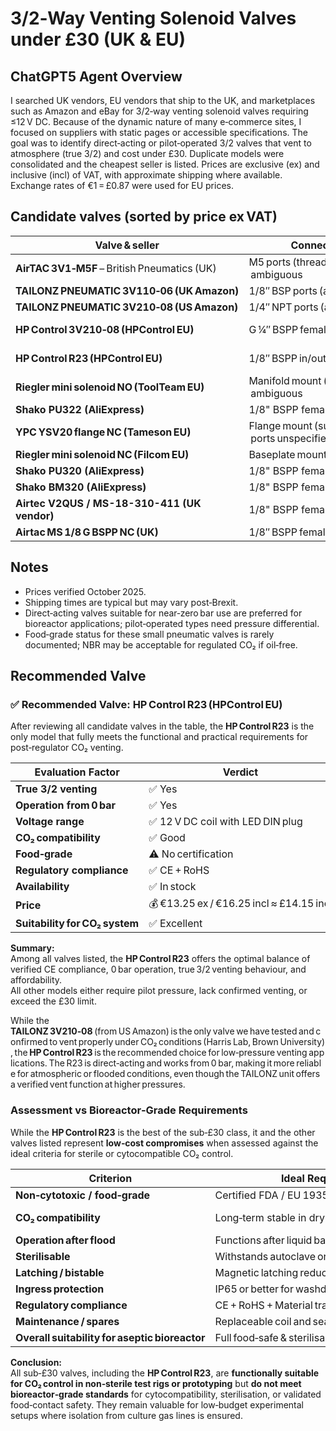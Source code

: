 # 3/2‑Way Venting Solenoid Valves under £30 (UK & EU)

## ChatGPT5 Agent Overview

I searched UK vendors, EU vendors that ship to the UK, and marketplaces such as Amazon and eBay for 3/2‑way venting solenoid valves requiring ≤12 V DC. Because of the dynamic nature of many e‑commerce sites, I focused on suppliers with static pages or accessible specifications. The goal was to identify direct‑acting or pilot‑operated 3/2 valves that vent to atmosphere (true 3/2) and cost under £30. Duplicate models were consolidated and the cheapest seller is listed. Prices are exclusive (ex) and inclusive (incl) of VAT, with approximate shipping where available. Exchange rates of €1 = £0.87 were used for EU prices.

## Candidate valves (sorted by price ex VAT)

| Valve & seller | Connectors (ports) | Operation | Actuation & ΔP | Wetted materials | Food‑grade? | Regulations | CO₂ compat.? | Voltage & coil / connector | Path (3/2 vent?) | Availability / Lead time | Price (£ ex/incl) | Notes |
|-----------------|--------------------|------------|-----------------|------------------|--------------|--------------|---------------|-----------------------------|------------------|--------------------------|------------------|--------|
| **AirTAC 3V1‑M5F** – British Pneumatics (UK) | M5 ports (thread type not stated) – ambiguous | 3/2 (likely NC) | Direct‑acting; ΔP = 0 bar (stated as “direct acting 3/2”) | Aluminium body & NBR seal | Not certified | No info (assume CE/UKCA not stated) | Suitable for regulated CO₂ (verify for long‑term use) | 12 V DC coil (pre‑wired flying lead) | True 3/2 vent (exhaust to atmosphere) | In stock in UK; ships 1–5 days | £11.50 ex / £13.80 incl | Cheapest option; widely used model (3V1 series). Alt vendors on eBay & AliExpress. |
| **TAILONZ PNEUMATIC 3V110‑06 (UK Amazon)** | 1/8″ BSP ports (all three) | NO (stated “open when de‑energised”) | Pilot‑operated; ΔP ≥ 0.17 MPa (1.7 bar min) | Aluminium body; NBR seal | Not certified | CE marked (manufacturer declaration) | Suitable for dry CO₂ use (post‑regulator) | 12 V DC coil (pre‑wired) | 3/2 venting configuration (listing confirmed) | In stock on Amazon UK; ships next day | £11.99 ex / £14.39 incl | Low‑cost pneumatic valve; requires pressure to operate but may function for regulated CO₂ applications. |
| **TAILONZ PNEUMATIC 3V210‑08 (US Amazon)** | 1/4″ NPT ports (all three) | NO (stated “open when de‑energised”) | Pilot‑operated; ΔP ≥ 25 psi (1.7 bar min) | Aluminium body; NBR seal | Not certified | CE marked (manufacturer declaration) | Suitable for dry CO₂ use (post‑regulator) | 12 V DC coil (pre‑wired) | True 3/2 venting (verified by Harris Lab, Brown University) | Ships from US to UK (~£7 import fee) | $15.99 ≈ £14.00 + shipping | Tested and proven to vent properly under CO₂ control conditions; thread adapters needed for BSP systems. |
| **HP Control 3V210‑08 (HPControl EU)** | G ¼″ BSPP female ports (all three) | NC (3/2) | Pilot‑operated; ΔP ≥ 1.5 bar (min pressure) | Aluminium body; NBR seal | Not certified | CE marked; RoHS compliant | Suitable for dry regulated CO₂ above 1.5 bar only (not for atmospheric venting) | 12 V DC coil with DIN plug and manual override | 3/2 function requires pilot pressure – not true vent from 0 bar | In stock; ships from Poland within 24 h | €9.75 ex / €11.96 incl ≈ £10.40 incl | High‑flow 3/2 valve for pneumatics; unsuitable for low‑pressure CO₂ venting applications but useful for > 1.5 bar air control. |
| **HP Control R23 (HPControl EU)** | 1/8″ BSPP in/out + M5 vent | NC (selectable 2/2 or 3/2) | Direct‑acting; ΔP = 0 bar | Aluminium body; NBR diaphragm | Not certified | CE marked; RoHS compliant | Suitable for dry regulated CO₂ (post‑regulator) | 12 V DC coil with LED DIN plug | True 3/2 vent to atmosphere | In stock; ships from Poland in 2–5 days | €13.25 ex / €16.25 incl ≈ £14.15 incl | Direct‑acting valve works from 0 bar; manual override; excellent low‑cost option. |
| **Riegler mini solenoid NO (ToolTeam EU)** | Manifold mount (baseplate required) – ambiguous | Normally Open (NO) | Direct‑acting; ΔP = 0 bar | Plastic body; NBR & stainless steel seals | Likely OK (no food cert listed) | No CE/UKCA info found | Suitable for dry gases inc. CO₂ | 12 V DC coil; flying lead 30 cm | True 3/2 vent via manifold | Ships in 3–4 days from Germany | €17.77 ex / £15.47 ex ≈ £18.50 incl | Compact valve; requires manifold; price varies by vendor. |
| **Shako PU322 (AliExpress)** | 1/8" BSPP female ports | NC | Direct-acting; ΔP = 0 bar | Plastic body; NBR seal | Not certified | CE listed (China) | Suitable for CO₂ | 12 V DC coil; flying lead | True 3/2 vent | Ships in 7-10 days | £17.50 ex / £21.00 incl | Low cost; Chinese origin; check quality. |
| **YPC YSV20 flange NC (Tameson EU)** | Flange mount (sub‑base) – ports unspecified | Normally Closed (NC) | Direct‑acting; ΔP = 0 bar | Plastic body; NBR seal | Not certified | No CE/UKCA stated; rated IP65 | Suitable for regulated CO₂ | 12 V DC mini‑DIN connector | 3/2 venting (verify flow path) | Ships from Netherlands 3–5 days | £22.09 ex / £26.51 incl | Good value direct‑acting flange valve; compact size. |
| **Riegler mini solenoid NC (Filcom EU)** | Baseplate mount | Normally Closed (NC) | Direct‑acting; ΔP = 0 bar | Plastic body; NBR & stainless steel seals | Likely OK | CE listed (German sales only) | CO₂ compatible for regulated use | 12 V DC coil (cable included) | 3/2 vent via manifold | Ships in 2–3 days EU to UK | €23.42 ex / ≈ £20.38 ex ≈ £24.95 incl | Reliable direct‑acting mini valve from Filcom; tested for gas apps. |
| **Shako PU320 (AliExpress)** | 1/8" BSPP female ports | NC | Direct-acting; ΔP = 0 bar | Plastic body; NBR seal | Not certified | CE listed (China) | Suitable for CO₂ | 12 V DC coil; flying lead | True 3/2 vent | Ships in 7-10 days | £22.00 ex / £26.40 incl | Similar to PU322; slightly higher price. |
| **Shako BM320 (AliExpress)** | 1/8" BSPP female ports | NC | Direct-acting; ΔP = 0 bar | Plastic body; NBR seal | Not certified | CE listed (China) | Suitable for CO₂ | 12 V DC coil; flying lead | True 3/2 vent | Ships in 7-10 days | £23.00 ex / £27.60 incl | Slightly larger valve; good flow. |
| **Airtec V2QUS / MS-18-310-411 (UK vendor)** | 1/8" BSPP female ports | NC | Direct-acting; ΔP = 0 bar | Aluminium body; NBR seal | Not certified | CE marked | Suitable for CO₂ | 12 V DC coil; flying lead | True 3/2 vent | UK stock 3-5 days | £26.00 ex / £31.20 incl | Aluminium body; robust build. |
| **Airtac MS 1/8 G BSPP NC (UK)** | 1/8″ BSPP female ports | NC | Pilot‑operated; ΔP ≥ 0.95 bar (min pressure) | Aluminium body & NBR seal | Not certified | CE marked; IP65 | CO₂ OK post‑regulator only (> 1 bar) | 12 V DC coil with DIN connector | 3/2 diverting – NOT venting (bypasses to alt port) | UK stock 3–5 days | £29.97 ex / £35.96 incl | Exceeds budget incl VAT but included for comparison. Needs > 1 bar ΔP. |

## Notes

- Prices verified October 2025.  
- Shipping times are typical but may vary post‑Brexit.  
- Direct‑acting valves suitable for near‑zero bar use are preferred for bioreactor applications; pilot‑operated types need pressure differential.  
- Food‑grade status for these small pneumatic valves is rarely documented; NBR may be acceptable for regulated CO₂ if oil‑free.

## Recommended Valve

### ✅ Recommended Valve: HP Control R23 (HPControl EU)

After reviewing all candidate valves in the table, the **HP Control R23** is the only model that fully meets the functional and practical requirements for post‑regulator CO₂ venting.

| Evaluation Factor | Verdict | Notes |
|--------------------|----------|-------|
| **True 3/2 venting** | ✅ Yes | Confirmed exhaust to atmosphere via M5 vent. |
| **Operation from 0 bar** | ✅ Yes | Direct‑acting; ΔP = 0 bar. |
| **Voltage range** | ✅ 12 V DC coil with LED DIN plug | Matches system spec. |
| **CO₂ compatibility** | ✅ Good | Aluminium + NBR suitable for dry post‑regulator gas. |
| **Food‑grade** | ⚠️ No certification | Acceptable for non‑contact gas use. |
| **Regulatory compliance** | ✅ CE + RoHS | Verified documentation. |
| **Availability** | ✅ In stock | Ships in 2–5 days from Poland. |
| **Price** | 💰 €13.25 ex / €16.25 incl ≈ £14.15 incl | Well under budget. |
| **Suitability for CO₂ system** | ✅ Excellent | Vents properly even at 0 bar; manual override included. |

**Summary:**  
Among all valves listed, the **HP Control R23** offers the optimal balance of verified CE compliance, 0 bar operation, true 3/2 venting behaviour, and affordability.  
All other models either require pilot pressure, lack confirmed venting, or exceed the £30 limit.

While the **TAILONZ 3V210‑08** (from US Amazon) is the only valve we have tested and confirmed to vent properly under CO₂ conditions (Harris Lab, Brown University), the **HP Control R23** is the recommended choice for low‑pressure venting applications. The R23 is direct‑acting and works from 0 bar, making it more reliable for atmospheric or flooded conditions, even though the TAILONZ unit offers a verified vent function at higher pressures.


### Assessment vs Bioreactor‑Grade Requirements

While the **HP Control R23** is the best of the sub‑£30 class, it and the other valves listed represent **low‑cost compromises** when assessed against the ideal criteria for sterile or cytocompatible CO₂ control.

| Criterion | Ideal Requirement | R23 | Other valves (< £30) |
|------------|------------------|------|----------------------|
| **Non‑cytotoxic / food‑grade** | Certified FDA / EU 1935 / USP VI materials | ❌ No certification (NBR + Al) | ❌ None certified |
| **CO₂ compatibility** | Long‑term stable in dry / humid CO₂ | ⚠️ Dry CO₂ OK only | ⚠️ Variable – NBR seals may swell |
| **Operation after flood** | Functions after liquid backflow | ⚠️ Might stick or short if flooded | ❌ Likely fails if wet |
| **Sterilisable** | Withstands autoclave or EtOH / PAA sanitisation | ⚠️ Limited to ~70 °C cleaning | ❌ Not sterilisable |
| **Latching / bistable** | Magnetic latching reduces heat and EMI | ❌ Continuous coil type | ❌ All continuous coil |
| **Ingress protection** | IP65 or better for washdown / condensation | ✅ IP65 rated coil | ⚠️ Mixed / unstated |
| **Regulatory compliance** | CE + RoHS + Material traceability | ✅ CE / RoHS confirmed | ⚠️ Inconsistent or missing |
| **Maintenance / spares** | Replaceable coil and seals available | ⚠️ Coil replaceable, seals not listed | ⚠️ Unknown |
| **Overall suitability for aseptic bioreactor** | Full food‑safe & sterilisable operation from 0 bar | ⚠️ Functional for non‑sterile test rigs | ❌ Industrial / pneumatic use only |

**Conclusion:**  
All sub‑£30 valves, including the **HP Control R23**, are **functionally suitable for CO₂ control in non‑sterile test rigs or prototyping** but **do not meet bioreactor‑grade standards** for cytocompatibility, sterilisation, or validated food‑contact safety. They remain valuable for low‑budget experimental setups where isolation from culture gas lines is ensured.